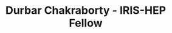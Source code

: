 ---
layout: fellow
pagetype: fellow
shortname: durbar2003
permalink: /fellows/durbar2003.html
fellow-name: Durbar Chakraborty
title: Durbar Chakraborty - IRIS-HEP Fellow
active: false
dates:
  start: 2022-05-06
  end: 2022-09-05
photo: /assets/images/team/fellows-2022/Durbar-Chakraborty.jpeg
institution: National Institute of Technology, Durgapur
e-mail: durbardibyo@gmail.com
project_title: Metrics to define user activities and engagement on the various coffea-casa
  Analysis Facility deployments
project_goal: >
  My proposed project work would involve defining a set of various user-engagement
  metrics based on the data collected from several platforms including JupyterHub,
  and similar AF tools. For the purpose of collecting data for future telemetry, we
  can also make use of the underlying Kubernetes infrastructure. We can also power
  the Jupyter Notebooks by Elasticsearch for the purpose of data collection of the
  various metrics. Once we have developed the various user engagement metrics, we
  will switch to developing a data collection infrastructure for them using telemetry/data-monitoring
  tools (e.g. Prometheus) which will help us centralize and store the gathered metrics
  efficiently. Once we have managed to construct such an efficient infrastructure,
  we will be developing a data visualization dashboard for it using visualization
  applications (e.g. Grafana, Kibana) for the purpose of easy monitoring. A possible
  means for the project can be using the ELK/Elastic Stack, but the specific tools
  are flexible and will be subject to their efficacy under the present constraints
  for the project.
mentors:
- Oksana Shadura (University of Nebraska-Lincoln)
- Alex Held (University of Wisconsin-Madison)
proposal: /assets/pdf/fellows-2022/016-proposal-Durbar-Chakraborty.pdf
presentations:
- title: Metrics to define user engagement on the Coffea-Casa Analysis Facility Deployments
  date: 2022-09-14
  url: https://indico.cern.ch/event/1195270/contributions/5043772/attachments/2508487/4310956/IRIS%20HEP%20Final%20Presentation.pdf
  meeting: IRIS-HEP Topical Meetings
  meetingurl: https://indico.cern.ch/event/1195270/
  recordingurl: https://youtu.be/leIV_gRetHU
  focus-area: AS
current_status: >
  <strong>December 2022</strong> - Research Assistant at National Institute of Technology
  Durgapur
github-username: durbar2003
linkedin-profile: https://www.linkedin.com/in/durbar-chakrabarty-867395200/
focus-area:
challenge-area:
funding-source: other
---